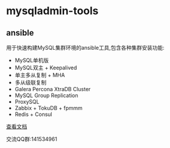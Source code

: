 # mysqladmin-tools

## ansible
用于快速构建MySQL集群环境的ansible工具,包含各种集群安装功能:
 - MySQL单机版
 - MySQL双主 + Keepalived
 - 单主多从复制 + MHA
 - 多从级联复制
 - Galera Percona XtraDB Cluster
 - MySQL Group Replication
 - ProxySQL
 - Zabbix + TokuDB + fpmmm
 - Redis + Consul

[查看文档](../../tree/master/ansible)

交流QQ群:141534961